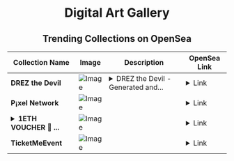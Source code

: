 <div align="center">

# Digital Art Gallery

## Trending Collections on OpenSea

| Collection Name                       | Image                                                                                     | Description                       | OpenSea Link                                                                                          |
|---------------------------------------|-------------------------------------------------------------------------------------------|-----------------------------------|--------------------------------------------------------------------------------------------------------|
| **DREZ the Devil** | ![Image](https://i.seadn.io/s/raw/files/2c1f06ccf3f5a8709b3c6a975de33e7b.png?w=500&auto=format?w=200&auto=format) | <details><summary>DREZ the Devil - Generated and...</summary>DREZ the Devil - Generated and deployed on LaunchMyNFT.</details> | <details><summary>Link</summary>[DREZ the Devil](https://opensea.io/collection/drez-the-devil)</details> |
| **P¡xel Network** | ![Image](https://i.seadn.io/s/raw/files/b13256358991349e904427dd104b4f74.webp?w=500&auto=format?w=200&auto=format) |  | <details><summary>Link</summary>[P¡xel Network](https://opensea.io/collection/p-xel-network-21)</details> |
| **<details><summary>1ETH VOUCHER 🎁 ...</summary>1ETH VOUCHER 🎁 [#554]</details>** | ![Image](https://i.seadn.io/s/raw/files/617c6f54896878b0d5466302ca0a03ad.png?w=500&auto=format?w=200&auto=format) |  | <details><summary>Link</summary>[1ETH VOUCHER 🎁 [#554]](https://opensea.io/collection/1eth-voucher-554)</details> |
| **TicketMeEvent** | ![Image](https://i.seadn.io/s/raw/files/fb966d3ecc62982b90b786e3bddf251a.png?w=500&auto=format?w=200&auto=format) |  | <details><summary>Link</summary>[TicketMeEvent](https://opensea.io/collection/ticketmeevent-1297)</details> |

</div>